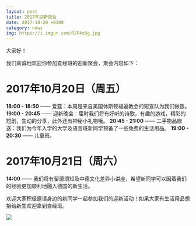 ```yaml
---
layout: post
title: 2017年迎新聚会
date: 2017-10-20 +0100
category: news
img: https://i.imgur.com/R2F4z6g.jpg
---
```

大家好！

我们真诚地欢迎你参加查经班的迎新聚会，聚会内容如下：

# 2017年10月20日（周五）

**18:00 - 18:50** —— 爱筵：本周是来自美国休斯顿福遍教会的短宣队为我们做饭。
**19:00 - 20:45** —— 迎新晚会：届时我们将有好听的诗歌，有趣的游戏，精彩的短剧，生动的分享，此外还有神秘小礼物哦。
**20:45 - 21:00** —— 二手物品赠送：我们为今年入学的大学及语言班新同学预备了一些免费的生活用品。
**19:00 - 20:30** —— 儿童班。

# 2017年10月21日（周六）

**14:00** —— 我们将有留德须知及中德文化差异小讲座，希望新同学可以因着我们的经验更加顺利地融入德国的新生活。

欢迎大家积极邀请身边的新同学一起参加我们的迎新活动！如果大家有生活用品想捐给新生欢迎拿到查经班。

![](https://i.imgur.com/R2F4z6g.jpg)